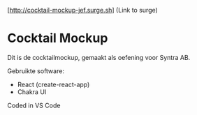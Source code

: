 
[http://cocktail-mockup-jef.surge.sh] (Link to surge)

# Cocktail Mockup

Dit is de cocktailmockup, gemaakt als oefening voor Syntra AB.

Gebruikte software:

 - React (create-react-app)
 - Chakra UI

Coded in VS Code
